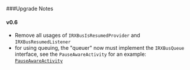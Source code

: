 ###Upgrade Notes

#### v0.6
* Remove all usages of `IRXBusIsResumedProvider` and `IRXBusResumedListener`
* for using queuing, the "queuer" now must implement the `IRXBusQueue` interface, see the `PauseAwareActivity` for an example:  [`PauseAwareActivity`](https://github.com/MFlisar/RXBus/blob/master/demo/src/main/java/com/michaelflisar/rxbus/demo/PauseAwareActivity.java)
